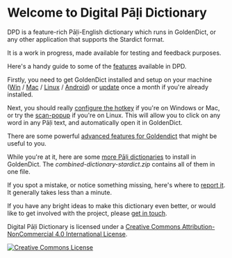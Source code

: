 # Welcome to Digital Pāḷi Dictionary

DPD is a feature-rich Pāḷi-English dictionary which runs in GoldenDict, or any other application that supports the Stardict format.

It is a work in progress, made available for testing and feedback purposes.

Here's a handy guide to some of the [features](features.md) available in DPD. 

<!-- You can always download the latest version of DPD from [Github](https://github.com/digitalpalidictionary/digitalpalidictionary/releases). -->

Firstly, you need to get GoldenDict installed and setup on your machine ([Win](install_win.md) / [Mac](install_mac.md) / [Linux](install_linux.md) / [Android](install_android_mdict.md)) or [update](update.md) once a month if you're already installed.

Next, you should really [configure the hotkey](setup_hotkey.md) if you're on Windows or Mac, or try the [scan-popup](setup_scan_popup.md) if you're on Linux. This will allow you to click on any word in any Pāḷi text, and automatically open it in GoldenDict.

There are some powerful [advanced features for Goldendict](setup_advanced.md) that might be useful to you.

While you're at it, here are some [more Pāḷi dictionaries](https://github.com/simsapa/simsapa-dictionary/releases) to install in GoldenDict. The *combined-dictionary-stardict.zip* contains all of them in one file.

If you spot a mistake, or notice something missing, here's where to [report it](https://docs.google.com/forms/d/e/1FAIpQLSf9boBe7k5tCwq7LdWgBHHGIPVc4ROO5yjVDo1X5LDAxkmGWQ/viewform?usp=pp_url&entry.1433863141=digitalpalidictionary.github.io). It generally takes less than a minute. 

If you have any bright ideas to make this dictionary even better, or would like to get involved with the project, please [get in touch](contact.md).

Digital Pāḷi Dictionary is licensed under a [Creative Commons Attribution-NonCommercial 4.0 International License](http://creativecommons.org/licenses/by-nc/4.0/).

<a rel="license" href="http://creativecommons.org/licenses/by-nc/4.0/"><img alt="Creative Commons License" style="border-width:0" src="https://i.creativecommons.org/l/by-nc/4.0/88x31.png" /></a><br />

